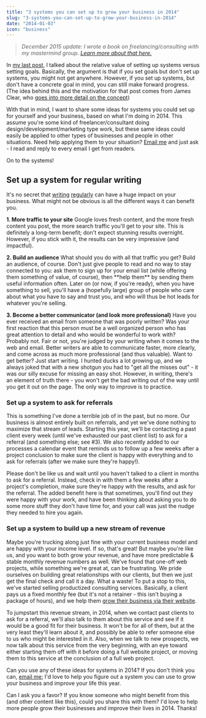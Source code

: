 ```yaml
---
title: "3 systems you can set up to grow your business in 2014"
slug: "3-systems-you-can-set-up-to-grow-your-business-in-2014"
date: "2014-01-03"
icon: "business"
---
```


> _December 2015 update: I wrote a book on freelancing/consulting with my mastermind group. [Learn more about that here.](http://travisnorthcutt.com/buy-our-book/)_

In [my last post](http://travisnorthcutt.com/dont-set-goals/ "Don’t set goals"), I talked about the relative value of setting up systems versus setting goals. Basically, the argument is that if you set goals but don't set up systems, you might not get anywhere. However, if you set up systems, but don't have a concrete goal in mind, you can still make forward progress. (The idea behind this and the motivation for that post comes from James Clear, who [goes into more detail on the concept](http://jamesclear.com/goals-systems "Forget About Setting Goals. Focus on This Instead."))

With that in mind, I want to share some ideas for systems you could set up for yourself and your business, based on what I'm doing in 2014. This assume you're some kind of freelancer/consultant doing design/development/marketing type work, but these same ideas could easily be applied to other types of businesses and people in other situations. Need help applying them to your situation? [Email me](mailto:travis@travisnorthcutt.com "email me") and just ask - I read and reply to every email I get from readers.

On to the systems!

## Set up a system for regular writing

It's no secret that [writing](http://nathanbarry.com/365/ "Nathan Barry on writing every day") [regularly](http://chrislema.com/blog-1-million-pageviews/ "Chris Lema on growing his blog") can have a huge impact on your business. What might not be obvious is all the different ways it can benefit you.

**1\. More traffic to your site** Google loves fresh content, and the more fresh content you post, the more search traffic you'll get to your site. This is definitely a long-term benefit; don't expect stunning results overnight. However, if you stick with it, the results can be very impressive (and impactful).

**2\. Build an audience** What should you do with all that traffic you get? Build an audience, of course. Don't just give people to read and no way to stay connected to you: ask them to sign up for your email list (while offering them something of value, of course), then \*\*help them\*\* by sending them useful information often. Later on (or now, if you're ready), when you have something to sell, you'll have a (hopefully large) group of people who care about what you have to say and trust you, and who will thus be hot leads for whatever you're selling.

**3\. Become a better communicator (and look more professional)** Have you ever received an email from someone that was poorly written? Was your first reaction that this person must be a well organized person who has great attention to detail and who would be wonderful to work with? Probably not. Fair or not, you're judged by your writing when it comes to the web and email. Better writers are able to communicate faster, more clearly, and come across as much more professional (and thus valuable). Want to get better? Just start writing. I hunted ducks a lot growing up, and we always joked that with a new shotgun you had to "get all the misses out" - it was our silly excuse for missing an easy shot. However, in writing, there's an element of truth there - you won't get the bad writing out of the way until you get it out on the page. The only way to improve is to practice.

### Set up a system to ask for referrals

This is something I've done a terrible job of in the past, but no more. Our business is almost entirely built on referrals, and yet we've done nothing to maximize that stream of leads. Starting this year, we'll be contacting a past client every week (until we've exhausted our past client list) to ask for a referral (and something else; see #3). We also recently added to our processes a calendar event that reminds us to follow up a few weeks after a project conclusion to make sure the client is happy with everything and to ask for referrals (after we make sure they're happy!).

Please don't be like us and wait until you haven't talked to a client in months to ask for a referral. Instead, check in with them a few weeks after a project's completion, make sure they're happy with the results, and ask for the referral. The added benefit here is that sometimes, you'll find out they were happy with your work, and have been thinking about asking you to do some more stuff they don't have time for, and your call was just the nudge they needed to hire you again.

### Set up a system to build up a new stream of revenue

Maybe you're trucking along just fine with your current business model and are happy with your income level. If so, that's great! But maybe you're like us, and you want to both grow your revenue, and have more predictable & stable monthly revenue numbers as well. We've found that one-off web projects, while something we're great at, can be frustrating. We pride ourselves on building great relationships with our clients, but then we just get the final check and call it a day. What a waste! To put a stop to this, we've started selling productized consulting services. Basically, a client pays us a fixed monthly fee (but it's not a retainer - this isn't buying a package of hours), and we help them [grow their business via their website](http://brightagency.net/black-light "The Bright Agency's optimization service").

To jumpstart this revenue stream, in 2014, when we contact past clients to ask for a referral, we'll also talk to them about this service and see if it would be a good fit for their business. It won't be for all of them, but at the very least they'll learn about it, and possibly be able to refer someone else to us who might be interested in it. Also, when we talk to new prospects, we now talk about this service from the very beginning, with an eye toward either starting them off with it before doing a full website project, or moving them to this service at the conclusion of a full web project.

Can you use any of these ideas for systems in 2014? If you don't think you can, [email me](mailto:travis@travisnorthcutt.com "email me"); I'd love to help you figure out a system you can use to grow your business and improve your life this year.

Can I ask you a favor? If you know someone who might benefit from this (and other content like this), could you share this with them? I'd love to help more people grow their businesses and improve their lives in 2014. Thanks!
